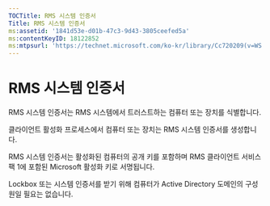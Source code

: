 ```yaml
---
TOCTitle: RMS 시스템 인증서
Title: RMS 시스템 인증서
ms:assetid: '1841d53e-d01b-47c3-9d43-3805ceefed5a'
ms:contentKeyID: 18122852
ms:mtpsurl: 'https://technet.microsoft.com/ko-kr/library/Cc720209(v=WS.10)'
---
```


RMS 시스템 인증서
=================

RMS 시스템 인증서는 RMS 시스템에서 트러스트하는 컴퓨터 또는 장치를 식별합니다.

클라이언트 활성화 프로세스에서 컴퓨터 또는 장치는 RMS 시스템 인증서를 생성합니다.

RMS 시스템 인증서는 활성화된 컴퓨터의 공개 키를 포함하며 RMS 클라이언트 서비스 팩 1에 포함된 Microsoft 활성화 키로 서명됩니다.

Lockbox 또는 시스템 인증서를 받기 위해 컴퓨터가 Active Directory 도메인의 구성원일 필요는 없습니다.
